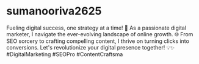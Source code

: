 # sumanooriva2625
Fueling digital success, one strategy at a time! 🚀 As a passionate digital marketer, I navigate the ever-evolving landscape of online growth. 🌐 From SEO sorcery to crafting compelling content, I thrive on turning clicks into conversions. Let's revolutionize your digital presence together! 💡✨ #DigitalMarketing #SEOPro #ContentCraftsma
